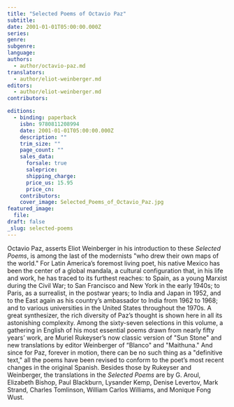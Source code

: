 ```yaml
---
title: "Selected Poems of Octavio Paz"
subtitle:
date: 2001-01-01T05:00:00.000Z
series:
genre:
subgenre:
language:
authors:
  - author/octavio-paz.md
translators:
  - author/eliot-weinberger.md
editors:
  - author/eliot-weinberger.md
contributors:

editions:
  - binding: paperback
    isbn: 9780811208994
    date: 2001-01-01T05:00:00.000Z
    description: ""
    trim_size: ""
    page_count: ""
    sales_data:
      forsale: true
      saleprice:
      shipping_charge:
      price_us: 15.95
      price_cn:
    contributors:
    cover_image: Selected_Poems_of_Octavio_Paz.jpg
featured_image:
  file:
draft: false
_slug: selected-poems
---
```


Octavio Paz, asserts Eliot Weinberger in his introduction to these _Selected Poems_, is among the last of the modernists "who drew their own maps of the world." For Latin America’s foremost living poet, his native Mexico has been the center of a global mandala, a cultural configuration that, in his life and work, he has traced to its furthest reaches: to Spain, as a young Marxist during the Civil War; to San Francisco and New York in the early 1940s; to Paris, as a surrealist, in the postwar years; to India and Japan in 1952, and to the East again as his country’s ambassador to India from 1962 to 1968; and to various universities in the United States throughout the 1970s. A great synthesizer, the rich diversity of Paz’s thought is shown here in all its astonishing complexity. Among the sixty-seven selections in this volume, a gathering in English of his most essential poems drawn from nearly fifty years’ work, are Muriel Rukeyser’s now classic version of "Sun Stone" and new translations by editor Weinberger of “Blanco" and "Maithuna." And since for Paz, forever in motion, there can be no such thing as a "definitive text," all the poems have been revised to conform to the poet’s most recent changes in the original Spanish. Besides those by Rukeyser and Weinberger, the translations in the _Selected Poems_ are by G. Aroul, Elizabeth Bishop, Paul Blackburn, Lysander Kemp, Denise Levertov, Mark Strand, Charles Tomlinson, William Carlos Williams, and Monique Fong Wust.

